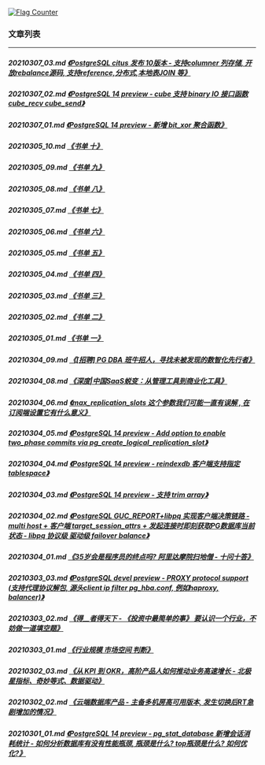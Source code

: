 <a rel="nofollow" href="http://info.flagcounter.com/h9V1"  ><img src="http://s03.flagcounter.com/count/h9V1/bg_FFFFFF/txt_000000/border_CCCCCC/columns_2/maxflags_12/viewers_0/labels_0/pageviews_0/flags_0/"  alt="Flag Counter"  border="0"  ></a>  
  
### 文章列表  
----  
##### 20210307_03.md   [《PostgreSQL citus 发布 10版本 - 支持columner 列存储, 开放rebalance源码, 支持reference,分布式,本地表JOIN 等》](20210307_03.md)  
##### 20210307_02.md   [《PostgreSQL 14 preview - cube 支持 binary IO 接口函数 cube_recv cube_send》](20210307_02.md)  
##### 20210307_01.md   [《PostgreSQL 14 preview - 新增 bit_xor 聚合函数》](20210307_01.md)  
##### 20210305_10.md   [《书单 十》](20210305_10.md)  
##### 20210305_09.md   [《书单 九》](20210305_09.md)  
##### 20210305_08.md   [《书单 八》](20210305_08.md)  
##### 20210305_07.md   [《书单 七》](20210305_07.md)  
##### 20210305_06.md   [《书单 六》](20210305_06.md)  
##### 20210305_05.md   [《书单 五》](20210305_05.md)  
##### 20210305_04.md   [《书单 四》](20210305_04.md)  
##### 20210305_03.md   [《书单 三》](20210305_03.md)  
##### 20210305_02.md   [《书单 二》](20210305_02.md)  
##### 20210305_01.md   [《书单 一》](20210305_01.md)  
##### 20210304_09.md   [《[招聘] PG DBA 班牛招人，寻找未被发现的数智化先行者》](20210304_09.md)  
##### 20210304_08.md   [《深度|中国SaaS蜕变：从管理工具到商业化工具》](20210304_08.md)  
##### 20210304_06.md   [《max_replication_slots 这个参数我们可能一直有误解 , 在订阅端设置它有什么意义》](20210304_06.md)  
##### 20210304_05.md   [《PostgreSQL 14 preview - Add option to enable two_phase commits via pg_create_logical_replication_slot》](20210304_05.md)  
##### 20210304_04.md   [《PostgreSQL 14 preview - reindexdb 客户端支持指定tablespace》](20210304_04.md)  
##### 20210304_03.md   [《PostgreSQL 14 preview - 支持 trim array》](20210304_03.md)  
##### 20210304_02.md   [《PostgreSQL GUC_REPORT+libpq 实现客户端决策链路 - multi host + 客户端 target_session_attrs + 发起连接时即刻获取PG数据库当前状态 - libpq 协议级 驱动级 failover balance》](20210304_02.md)  
##### 20210304_01.md   [《35岁会是程序员的终点吗? 阿里达摩院扫地僧 - 十问十答》](20210304_01.md)  
##### 20210303_03.md   [《PostgreSQL devel preview - PROXY protocol support (支持代理协议解包, 源头client ip filter pg_hba.conf, 例如haproxy, balancer)》](20210303_03.md)  
##### 20210303_02.md   [《得__者得天下 - 《投资中最简单的事》 要认识一个行业，不妨做一道填空题》](20210303_02.md)  
##### 20210303_01.md   [《行业规模 市场空间 判断》](20210303_01.md)  
##### 20210302_03.md   [《从 KPI 到 OKR，高阶产品人如何推动业务高速增长 - 北极星指标、奇妙等式、数据驱动》](20210302_03.md)  
##### 20210302_02.md   [《云端数据库产品 - 主备多机房高可用版本, 发生切换后RT急剧增加的情况》](20210302_02.md)  
##### 20210301_01.md   [《PostgreSQL 14 preview - pg_stat_database 新增会话消耗统计 - 如何分析数据库有没有性能瓶颈, 瓶颈是什么? top瓶颈是什么? 如何优化?》](20210301_01.md)  

